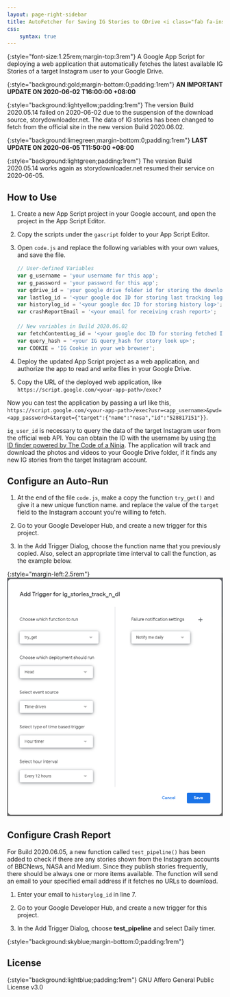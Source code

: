 ```yaml
---
layout: page-right-sidebar
title: AutoFetcher for Saving IG Stories to GDrive <i class="fab fa-instagram"></i><i class="fab fa-google-drive"><i class="fas fa-cloud-download-alt"></i></i>
css:
    syntax: true
---
```


{:style="font-size:1.25rem;margin-top:3rem"}
A Google App Script for deploying a web application that automatically fetches the latest available IG Stories of a target Instagram user to your Google Drive.

{:style="background:gold;margin-bottom:0;padding:1rem"}
**AN IMPORTANT UPDATE ON 2020-06-02 T16:00:00 +08:00**

{:style="background:lightyellow;padding:1rem"}
The version Build 2020.05.14 failed on 2020-06-02 due to the suspension of the download source, storydownloader.net. The data of IG stories has been changed to fetch from the official site in the new version Build 2020.06.02.

{:style="background:limegreen;margin-bottom:0;padding:1rem"}
**LAST UPDATE ON 2020-06-05 T11:50:00 +08:00**

{:style="background:lightgreen;padding:1rem"}
The version Build 2020.05.14 works again as storydownloader.net resumed their service on 2020-06-05.

## How to Use

1. Create a new App Script project in your Google account, and open the project in the App Script Editor.

2. Copy the scripts under the `gascript` folder to your App Script Editor.

3. Open `code.js` and replace the following variables with your own values, and save the file.

    ```js
    // User-defined Variables
    var g_username = 'your username for this app';
    var g_password = 'your password for this app';
    var gdrive_id = 'your google drive folder id for storing the downloaded files';
    var lastlog_id = '<your google doc ID for storing last tracking log>';
    var historylog_id = '<your google doc ID for storing history log>';
    var crashReportEmail = '<your email for receiving crash report>';

    // New variables in Build 2020.06.02
    var fetchContentLog_id = '<your google doc ID for storing fetched Instgram JSON     Data';
    var query_hash = '<your IG query_hash for story look up>';
    var COOKIE = 'IG Cookie in your web browser';
    ```

4. Deploy the updated App Script project as a web application, and authorize the app to read and write files in your Google Drive.

5. Copy the URL of the deployed web application, like `https://script.google.com/<your-app-path>/exec?`

Now you can test the application by passing a url like this, `https://script.google.com/<your-app-path>/exec?usr=<app_username>&pwd=<app_password>&target={"target":{"name":"nasa","id":"528817151"}}`.

`ig_user_id` is necessary to query the data of the target Instagram user from the official web API. You can obtain the ID with the username by using [the ID finder powered by The Code of a Ninja](https://codeofaninja.com/tools/find-instagram-user-id). The application will track and download the photos and videos to your Google Drive folder, if it finds any new IG stories from the target Instagram account.

## Configure an Auto-Run

1. At the end of the file `code.js`, make a copy the function `try_get()` and give it a new unique function name. and replace the value of the `target` field to the Instagram account you're willing to fetch.

2. Go to your Google Developer Hub, and create a new trigger for this project.

3. In the Add Trigger Dialog, choose the function name that you previously copied. Also, select an appropriate time interval to call the function, as the example below.

{:style="margin-left:2.5rem"}
![Setup a Google App Script Timed Trigger](/docs/images/setup_a_google_app_script_timed_trigger.png)

## Configure Crash Report

For Build 2020.06.05, a new function called `test_pipeline()` has been added to check if there are any stories shown from the Instagram accounts of BBCNews, NASA and Medium. Since they publish stories frequently, there should be always one or more items available. The function will send an email to your specified email address if it fetches no URLs to download.

1. Enter your email to `historylog_id` in line 7.

2. Go to your Google Developer Hub, and create a new trigger for this project.

3. In the Add Trigger Dialog, choose **test_pipeline** and select Daily timer.

{:style="background:skyblue;margin-bottom:0;padding:1rem"}
## License

{:style="background:lightblue;padding:1rem"}
GNU Affero General Public License v3.0
